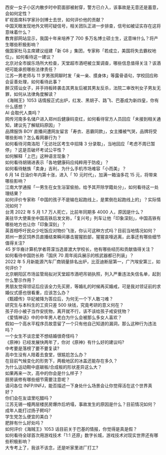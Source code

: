 西安一女子小区内散步时中箭面部被射穿，警方已介入，该事故是无意还是蓄意，会如何定性？  
旷视首席科学家孙剑博士去世，如何评价他的贡献？  
中国天眼发现地外文明可疑信号，相关团队正进一步排查，信号如被证实存在这将意味着什么？  
教育部网站显示，我国十年来培养了 700 多万名博士硕士生，这意味什么？将产生哪些积极影响？  
俄国家杜马主席建议组建「新 G8 」集团，专家称「若成立，美国将失去霸权地位」，如何看待这一建议？  
北京对全市娱乐场所大检查，天堂超市酒吧被立案调查，哪些信息值得关注？该酒吧可能承担哪些法律责任？  
江苏一男老师与 11 岁男孩网聊时发「亲一亲、摸身体」等露骨语句，学校回应称会妥善处理，如何看待此事？  
醉汉搭讪女子，并手持板砖袭击其男友后被其男友反杀，法院二审改判女子男友无罪，如何从法律角度解读？  
《海贼王》1053 话情报正式出炉，红发、黑胡子、路飞、巴基成为新四皇，你有什么感想？  
AI 会取代人类吗？  
网传河南多名储户进入郑州后健康码变红，如何看待官方人员回应「未接到相关通知，建议先了解赋码原因」？  
品牌服饰 BOY 直播间遭网友留言「寿衣、恶霸同款」，女主播被气哭，品牌将受哪些影响？怎么看网暴行为？  
如何看待河南洛阳「无访社区考生中招降 3 分录取」，当地回应「考虑不周已暂停」？这是否破坏考试公平性？  
如何解释「上巴」这种语言现象？  
如何看待胡锡进表示「各地健康码应纯粹用于防疫」？  
如何看待魅族「卖身」吉利，为什么手机市场难容「小而美」？  
6 月 14 日油价年内第十涨，进入「 10 元时代」，加满一箱油多花 15 元，将带来哪些影响？  
江南大学通报「一男生在女生浴室偷拍，给予其开除学籍处分」，如何看待这一处理结果？  
如何评价专家称「中国的孩子不是输在起跑线上，是累倒在起跑线上的」？实际情况如何？  
台湾 2022 年 5 月 1.7 万人死亡，比前年同期多 4000 人，原因是什么？  
美驻华大使乘坐中国高铁后发文称，「复兴号」列车让他「印象深刻」，中国高铁有哪些地方也让你「印象深刻」？  
英首相呼吁民众少吃饭应对物价飞涨，你认可这种方式吗？目前当地情况如何？  
郑州一景区饲养员直播结束瞬间暴击猩猩脸部，猩猩哀嚎逃离，此事还有哪些细节值得关注?  
45 岁华裔计算机学者蒋濛当选普渡大学校长，他有哪些经历和贡献值得关注？  
如何看待中国防长称「国庆 70 周年阅兵展示的核武器都已列装」？  
2022 年 5 月新能源汽车厂商销量排名出炉，比亚迪断层第一，广汽埃安第三，如何评价？  
北京朝阳区市场监管局拟对天堂超市酒吧吊销执照，列入严重违法失信名单，起到什么警示作用？  
男朋友觉得领证后应该全力先买房，等婚礼的时候再买婚戒，可是我对领证前的求婚仪式感也很看重，应该怎么办？  
《甄嬛传》华妃被降为答应后，为何无一个下人敢刁难？  
研究生与本科生的工资只差 500 块钱，究竟考研的意义何在？  
孩子将小被子当作安抚物，离开就不行，该不该给孩子戒安抚物？  
《爱情神话》中的中年男人老白为什么会被那么多女人喜欢？  
假如一个高水平程序员故意留了一个只有他自己知道的漏洞，那么这种行为违法吗？  
一个女生不谈恋爱不想结婚很奇怪吗？  
《原神》已经发展快两年了，你对《原神》有什么好的建议吗?  
中考要是落榜了要不要复读?  
高中生没有人陪着去食堂，很尴尬怎么办？  
在目前气候变化的形势下，两极地区的冰盖还能存在多久？  
为什么运动鞋中底碳板/合成板的形状差异这么大？  
如果再来一次，高中的你会是什么样子？  
厨房装修有哪些细节需要注意呢？  
请问各位 INFP/INFJ，能否描述一下身处什么场景会让你觉得活在这个世界真好？  
你们会在友谊里吃醋吗？  
江苏无锡一幢两层楼民房爆炸后坍塌，事故发生的原因是什么？目前情况如何？  
成年人能打过扬子鳄吗?  
学生党怎么便宜的美白？  
肥胖有什么好处吗？  
如何评价《海贼王》1053 话目前关于巴基的情报，你觉得是真是假？  
如何看待全球首次用游戏技术「1:1 还原」数字长城，游戏技术对现实世界还有哪些积极影响？  
大专考上了，我该不该念，还是听家里进厂打工?  
